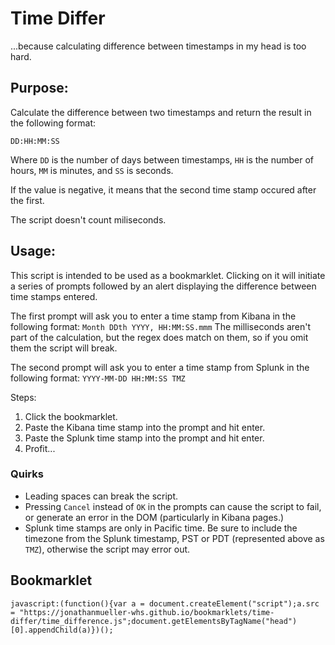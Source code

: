 # Time Differ

...because calculating difference between timestamps in my head is too hard.

## Purpose:
Calculate the difference between two timestamps and return the result in the following format: 

`DD:HH:MM:SS`

Where `DD` is the number of days between timestamps, `HH` is the number of hours, `MM` is minutes, and `SS` is seconds.

If the value is negative, it means that the second time stamp occured after the first.

The script doesn't count miliseconds.

## Usage:
This script is intended to be used as a bookmarklet. Clicking on it will initiate a series of prompts followed by an alert displaying the difference between time stamps entered.

The first prompt will ask you to enter a time stamp from Kibana in the following format:
`Month DDth YYYY, HH:MM:SS.mmm`
The milliseconds aren't part of the calculation, but the regex does match on them, so if you omit them the script will break.

The second prompt will ask you to enter a time stamp from Splunk in the following format:
`YYYY-MM-DD HH:MM:SS TMZ`


Steps:
1. Click the bookmarklet.
2. Paste the Kibana time stamp into the prompt and hit enter.
3. Paste the Splunk time stamp into the prompt and hit enter.
4. Profit...

### Quirks

- Leading spaces can break the script.
- Pressing `Cancel` instead of `OK` in the prompts can cause the script to fail, or generate an error in the DOM (particularly in Kibana pages.)
- Splunk time stamps are only in Pacific time. Be sure to include the timezone from the Splunk timestamp, PST or PDT (represented above as `TMZ`), otherwise the script may error out.



## Bookmarklet
```
javascript:(function(){var a = document.createElement("script");a.src = "https://jonathanmueller-whs.github.io/bookmarklets/time-differ/time_difference.js";document.getElementsByTagName("head")[0].appendChild(a)})();
```
